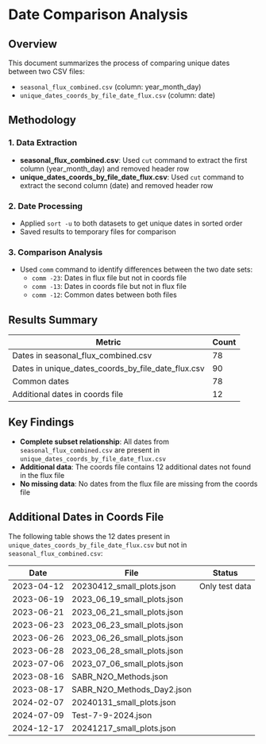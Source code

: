# Date Comparison Analysis

## Overview
This document summarizes the process of comparing unique dates between two CSV files:
- `seasonal_flux_combined.csv` (column: year_month_day)
- `unique_dates_coords_by_file_date_flux.csv` (column: date)

## Methodology

### 1. Data Extraction
- **seasonal_flux_combined.csv**: Used `cut` command to extract the first column (year_month_day) and removed header row
- **unique_dates_coords_by_file_date_flux.csv**: Used `cut` command to extract the second column (date) and removed header row

### 2. Date Processing
- Applied `sort -u` to both datasets to get unique dates in sorted order
- Saved results to temporary files for comparison

### 3. Comparison Analysis
- Used `comm` command to identify differences between the two date sets:
  - `comm -23`: Dates in flux file but not in coords file
  - `comm -13`: Dates in coords file but not in flux file
  - `comm -12`: Common dates between both files

## Results Summary

| Metric | Count |
|--------|-------|
| Dates in seasonal_flux_combined.csv | 78 |
| Dates in unique_dates_coords_by_file_date_flux.csv | 90 |
| Common dates | 78 |
| Additional dates in coords file | 12 |

## Key Findings
- **Complete subset relationship**: All dates from `seasonal_flux_combined.csv` are present in `unique_dates_coords_by_file_date_flux.csv`
- **Additional data**: The coords file contains 12 additional dates not found in the flux file
- **No missing data**: No dates from the flux file are missing from the coords file

## Additional Dates in Coords File

The following table shows the 12 dates present in `unique_dates_coords_by_file_date_flux.csv` but not in `seasonal_flux_combined.csv`:

| Date | File | Status |
|------|------|------|
| 2023-04-12 | 20230412_small_plots.json | Only test data |
| 2023-06-19 | 2023_06_19_small_plots.json |
| 2023-06-21 | 2023_06_21_small_plots.json |
| 2023-06-23 | 2023_06_23_small_plots.json |
| 2023-06-26 | 2023_06_26_small_plots.json |
| 2023-06-28 | 2023_06_28_small_plots.json |
| 2023-07-06 | 2023_07_06_small_plots.json |
| 2023-08-16 | SABR_N2O_Methods.json |
| 2023-08-17 | SABR_N2O_Methods_Day2.json |
| 2024-02-07 | 20240131_small_plots.json |
| 2024-07-09 | Test-7-9-2024.json |
| 2024-12-17 | 20241217_small_plots.json |